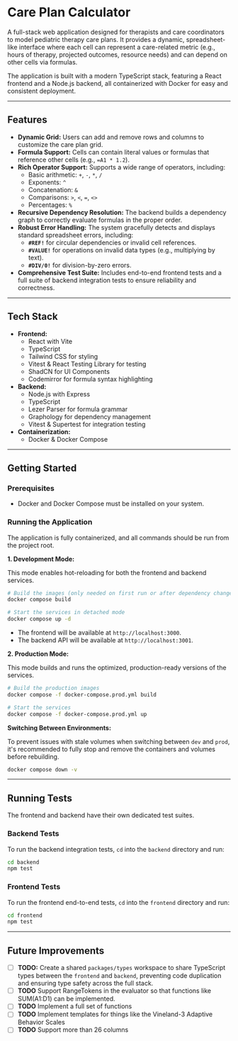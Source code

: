 # Care Plan Calculator

A full-stack web application designed for therapists and care coordinators to model pediatric therapy care plans. It provides a dynamic, spreadsheet-like interface where each cell can represent a care-related metric (e.g., hours of therapy, projected outcomes, resource needs) and can depend on other cells via formulas.

The application is built with a modern TypeScript stack, featuring a React frontend and a Node.js backend, all containerized with Docker for easy and consistent deployment.

---

## Features

- **Dynamic Grid:** Users can add and remove rows and columns to customize the care plan grid.
- **Formula Support:** Cells can contain literal values or formulas that reference other cells (e.g., `=A1 * 1.2`).
- **Rich Operator Support:** Supports a wide range of operators, including:
  - Basic arithmetic: `+`, `-`, `*`, `/`
  - Exponents: `^`
  - Concatenation: `&`
  - Comparisons: `>`, `<`, `=`, `<>`
  - Percentages: `%`
- **Recursive Dependency Resolution:** The backend builds a dependency graph to correctly evaluate formulas in the proper order.
- **Robust Error Handling:** The system gracefully detects and displays standard spreadsheet errors, including:
  - **`#REF!`** for circular dependencies or invalid cell references.
  - **`#VALUE!`** for operations on invalid data types (e.g., multiplying by text).
  - **`#DIV/0!`** for division-by-zero errors.
- **Comprehensive Test Suite:** Includes end-to-end frontend tests and a full suite of backend integration tests to ensure reliability and correctness.

---

## Tech Stack

- **Frontend:**
  - React with Vite
  - TypeScript
  - Tailwind CSS for styling
  - Vitest & React Testing Library for testing
  - ShadCN for UI Components
  - Codemirror for formula syntax highlighting
- **Backend:**
  - Node.js with Express
  - TypeScript
  - Lezer Parser for formula grammar
  - Graphology for dependency management
  - Vitest & Supertest for integration testing
- **Containerization:**
  - Docker & Docker Compose

---

## Getting Started

### Prerequisites

- Docker and Docker Compose must be installed on your system.

### Running the Application

The application is fully containerized, and all commands should be run from the project root.

**1. Development Mode:**

This mode enables hot-reloading for both the frontend and backend services.

```bash
# Build the images (only needed on first run or after dependency changes)
docker compose build

# Start the services in detached mode
docker compose up -d
```

- The frontend will be available at `http://localhost:3000`.
- The backend API will be available at `http://localhost:3001`.

**2. Production Mode:**

This mode builds and runs the optimized, production-ready versions of the services.

```bash
# Build the production images
docker compose -f docker-compose.prod.yml build

# Start the services
docker compose -f docker-compose.prod.yml up
```

**Switching Between Environments:**

To prevent issues with stale volumes when switching between `dev` and `prod`, it's recommended to fully stop and remove the containers and volumes before rebuilding.

```bash
docker compose down -v
```

---

## Running Tests

The frontend and backend have their own dedicated test suites.

### Backend Tests

To run the backend integration tests, `cd` into the `backend` directory and run:

```bash
cd backend
npm test
```

### Frontend Tests

To run the frontend end-to-end tests, `cd` into the `frontend` directory and run:

```bash
cd frontend
npm test
```

---

## Future Improvements

- [ ] **TODO:** Create a shared `packages/types` workspace to share TypeScript types between the `frontend` and `backend`, preventing code duplication and ensuring type safety across the full stack.
- [ ] **TODO** Support RangeTokens in the evaluator so that functions like SUM(A1:D1) can be implemented.
- [ ] **TODO** Implement a full set of functions
- [ ] **TODO** Implement templates for things like the Vineland-3 Adaptive Behavior Scales
- [ ] **TODO** Support more than 26 columns
